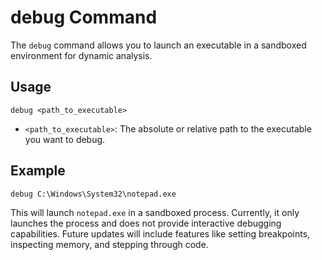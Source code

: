 # debug Command

The `debug` command allows you to launch an executable in a sandboxed environment for dynamic analysis.

## Usage

```
debug <path_to_executable>
```

- `<path_to_executable>`: The absolute or relative path to the executable you want to debug.

## Example

```
debug C:\Windows\System32\notepad.exe
```

This will launch `notepad.exe` in a sandboxed process. Currently, it only launches the process and does not provide interactive debugging capabilities. Future updates will include features like setting breakpoints, inspecting memory, and stepping through code.
